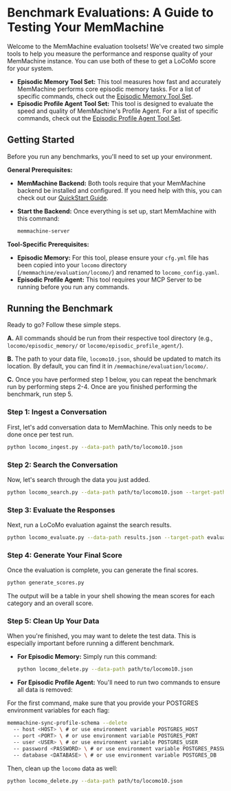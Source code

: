 # Benchmark Evaluations: A Guide to Testing Your MemMachine

Welcome to the MemMachine evaluation toolsets! We've created two simple tools to help you measure the performance and response quality of your MemMachine instance. You can use both of these to get a LoCoMo score for your system.

- **Episodic Memory Tool Set:** This tool measures how fast and accurately MemMachine performs core episodic memory tasks. For a list of specific commands, check out the [Episodic Memory Tool Set](./locomo/episodic_memory/README.md).
- **Episodic Profile Agent Tool Set:** This tool is designed to evaluate the speed and quality of MemMachine's Profile Agent. For a list of specific commands, check out the [Episodic Profile Agent Tool Set](./locomo/episodic_profile_agent/README.md).

## Getting Started

Before you run any benchmarks, you'll need to set up your environment.

**General Prerequisites:**

- **MemMachine Backend:** Both tools require that your MemMachine backend be installed and configured. If you need help with this, you can check out our [QuickStart Guide](http://docs.memmachine.ai/getting_started/quickstart).

- **Start the Backend:** Once everything is set up, start MemMachine with this command:

  ```sh
  memmachine-server
  ```

**Tool-Specific Prerequisites:**

- **Episodic Memory:** For this tool, please ensure your `cfg.yml` file has been copied into your `locomo` directory (`/memmachine/evaluation/locomo/`) and renamed to `locomo_config.yaml`.
- **Episodic Profile Agent:** This tool requires your MCP Server to be running before you run any commands.

## Running the Benchmark

Ready to go? Follow these simple steps. 

**A.** All commands should be run from their respective tool directory (e.g., `locomo/episodic_memory/` or `locomo/episodic_profile_agent/`).

**B.** The path to your data file, `locomo10.json`, should be updated to match its location. By default, you can find it in `/memmachine/evaluation/locomo/`.

**C.** Once you have performed step 1 below, you can repeat the benchmark run by performing steps 2-4.  Once are you finished performing the benchmark, run step 5.

### Step 1: Ingest a Conversation

First, let's add conversation data to MemMachine. This only needs to be done once per test run.

```sh
python locomo_ingest.py --data-path path/to/locomo10.json
```

### Step 2: Search the Conversation

Now, let's search through the data you just added.

```sh
python locomo_search.py --data-path path/to/locomo10.json --target-path results.json
```

### Step 3: Evaluate the Responses

Next, run a LoCoMo evaluation against the search results.

```sh
python locomo_evaluate.py --data-path results.json --target-path evaluation_metrics.json
```

### Step 4: Generate Your Final Score

Once the evaluation is complete, you can generate the final scores.

```sh
python generate_scores.py
```

The output will be a table in your shell showing the mean scores for each category and an overall score.

### Step 5: Clean Up Your Data

When you're finished, you may want to delete the test data. This is especially important before running a different benchmark.

- **For Episodic Memory:** Simply run this command:

  ```sh
  python locomo_delete.py --data-path path/to/locomo10.json
  ```

- **For Episodic Profile Agent:** You'll need to run two commands to ensure all data is removed:

For the first command, make sure that you provide your POSTGRES environment variables for each flag:

  ```sh
  memmachine-sync-profile-schema --delete
    -- host <HOST> \ # or use environment variable POSTGRES_HOST
    -- port <PORT> \ # or use environment variable POSTGRES_PORT
    -- user <USER> \ # or use environment variable POSTGRES_USER
    -- password <PASSWORD> \ # or use environment variable POSTGRES_PASSWORD
    -- database <DATABASE> \ # or use environment variable POSTGRES_DB
```

  Then, clean up the `locomo` data as well:

  ```sh
  python locomo_delete.py --data-path path/to/locomo10.json
  ```
